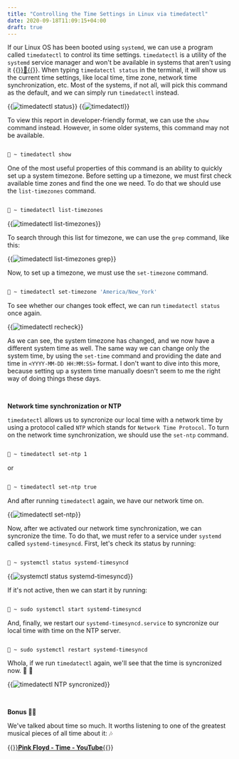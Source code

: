 ```yaml
---
title: "Controlling the Time Settings in Linux via timedatectl"
date: 2020-09-18T11:09:15+04:00
draft: true
---
```


If our Linux OS has been booted using `systemd`, we can use a program called `timedatectl` to control its time settings. `timedatectl` is a utility of the `systemd` service manager and won't be available in systems that aren't using it {{<a href="https://distrowatch.com/search.php?defaultinit=Not+systemd" target="_blank" rel="noopener noreferrer">}}🔗{{</a>}}. When typing `timedatectl status` in the terminal, it will show us the current time settings, like local time, time zone, network time synchronization, etc. Most of the systems, if not all, will pick this command as the default, and we can simply run `timedatectl` instead.

{{<img src="https://res.cloudinary.com/oorkan/image/upload/v1600572014/blog/img/topics/linux/controlling_the_time_settings_in_linux_via_timedatectl/timedatectl_status_hpzlqg.png" alt="timedatectl status" loading="lazy">}} {{<img src="https://res.cloudinary.com/oorkan/image/upload/v1600572013/blog/img/topics/linux/controlling_the_time_settings_in_linux_via_timedatectl/timedatectl_mvsqq4.png" alt="timedatectl" loading="lazy">}}

To view this report in developer-friendly format, we can use the `show` command instead. However, in some older systems, this command may not be available.

```bash

🚀 ~ timedatectl show

```

One of the most useful properties of this command is an ability to quickly set up a system timezone. Before setting up a timezone, we must first check available time zones and find the one we need. To do that we should use the `list-timezones` command.

```bash

🚀 ~ timedatectl list-timezones

```

{{<img src="https://res.cloudinary.com/oorkan/image/upload/v1600572013/blog/img/topics/linux/controlling_the_time_settings_in_linux_via_timedatectl/timedatectl_list-timezones_e5pzxk.png" alt="timedatectl list-timezones" loading="lazy">}}

To search through this list for timezone, we can use the `grep` command, like this: 

{{<img src="https://res.cloudinary.com/oorkan/image/upload/v1600572013/blog/img/topics/linux/controlling_the_time_settings_in_linux_via_timedatectl/timedatectl_list-timezones_grep_c6lyh4.png" alt="timedatectl list-timezones grep" loading="lazy">}}

Now, to set up a timezone, we must use the `set-timezone` command.

```bash

🚀 ~ timedatectl set-timezone 'America/New_York'

```

To see whether our changes took effect, we can run `timedatectl status` once again.

{{<img src="https://res.cloudinary.com/oorkan/image/upload/v1600572013/blog/img/topics/linux/controlling_the_time_settings_in_linux_via_timedatectl/timedatectl_recheck_xg8uex.png" alt="timedatectl recheck" loading="lazy">}}

As we can see, the system timezone has changed, and we now have a different system time as well. The same way we can change only the system time, by using the `set-time` command and providing the date and time in `<YYYY-MM-DD HH:MM:SS>` format. I don't want to dive into this more, because setting up a system time manually doesn't seem to me the right way of doing things these days.

&nbsp;

**Network time synchronization or NTP**

`timedatectl` allows us to syncronize our local time with a network time by using a protocol called `NTP` which stands for `Network Time Protocol`. To turn on the network time synchronization, we should use the `set-ntp` command.

```bash

🚀 ~ timedatectl set-ntp 1

```

or

```bash

🚀 ~ timedatectl set-ntp true

```

And after running `timedatectl` again, we have our network time on.

{{<img src="https://res.cloudinary.com/oorkan/image/upload/v1600572014/blog/img/topics/linux/controlling_the_time_settings_in_linux_via_timedatectl/timedatectl_set-ntp_v1rshf.png" alt="timedatectl set-ntp" loading="lazy">}}

Now, after we activated our network time synchronization, we can syncronize the time. To do that, we must refer to a service under `systemd` called `systemd-timesyncd`. First, let's check its status by running:

```bash

🚀 ~ systemctl status systemd-timesyncd

```

{{<img src="https://res.cloudinary.com/oorkan/image/upload/v1600572013/blog/img/topics/linux/controlling_the_time_settings_in_linux_via_timedatectl/systemctl_status_systemd-timesyncd_robj1k.png" alt="systemctl status systemd-timesyncd" loading="lazy">}}

If it's not active, then we can start it by running:

```bash

🚀 ~ sudo systemctl start systemd-timesyncd

```

And, finally, we restart our `systemd-timesyncd.service` to syncronize our local time with time on the NTP server.

```bash

🚀 ~ sudo systemctl restart systemd-timesyncd

```

Whola, if we run `timedatectl` again, we'll see that the time is syncronized now. 👏 🎉

{{<img src="https://res.cloudinary.com/oorkan/image/upload/v1600572013/blog/img/topics/linux/controlling_the_time_settings_in_linux_via_timedatectl/timedatectl_NTP_syncronized_igwcnc.png" alt="timedatectl NTP syncronized" loading="lazy">}}

&nbsp;

**Bonus 🍭🎈**

We've talked about time so much. It worths listening to one of the greatest musical pieces of all time about it: 🎶

{{<a href="https://youtu.be/pgXozIma-Oc" target="_blank" rel="noopener noreferrer">}}**Pink Floyd - Time - YouTube**{{</a>}}